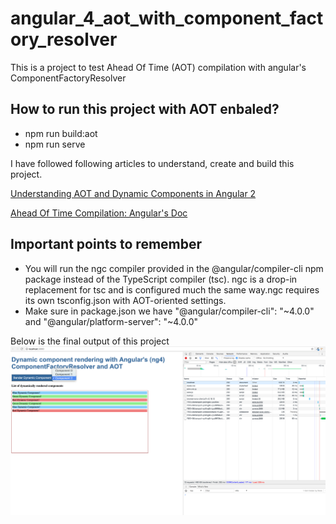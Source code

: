 # angular_4_aot_with_component_factory_resolver
This is a project to test Ahead Of Time (AOT) compilation with angular's ComponentFactoryResolver

## How to run this project with AOT enbaled?
- npm run build:aot
- npm run serve

I have followed following articles to understand, create and build this project.


[Understanding AOT and Dynamic Components in Angular 2](https://www.ag-grid.com/ag-grid-angular-aot-dynamic-components/)

[Ahead Of Time Compilation: Angular's Doc](https://angular.io/guide/aot-compiler)

## Important points to remember
- You will run the ngc compiler provided in the @angular/compiler-cli npm package instead of the TypeScript compiler (tsc).
 ngc is a drop-in replacement for tsc and is configured much the same way.ngc requires its own tsconfig.json with AOT-oriented settings.
 - Make sure in package.json we have "@angular/compiler-cli": "~4.0.0" and "@angular/platform-server": "~4.0.0" 

Below is the final output of this project
![(AOT) compilation with angular's ComponentFactoryResolver](final_output/angular_4_aot_with_component_factory_resolver.png)
